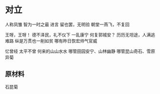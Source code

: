 # 对立

人称凤雏
智为一时之最
进言
留也罢，无明验
朝堂一燕飞，不复回

王呀，王呀！
德不泽民，礼不仪下
一乱康宁
何复郭城安？
历历无坦途，人满逃难路
纵是万贯也一削如贫
哪有昨日恢宏帅气官威


忆曾经
太平不曾
何来的山山水水
哪管田园安宁、山林幽静
哪管昆山奇石、雪原异菊


<!-- 供人玩乐 -->




## 原材料

<!-- 田林 -->
<!-- 陶丽坦 -->
<!-- 张智威（紫薇） -->
<!-- 曹燕飞 -->
<!-- 何珊珊 -->
<!-- 郭康宁 -->
<!-- 刘明燕 -->
石昆菊
<!-- 王泽 -->
<!-- 王仪 -->
<!-- 肖茹萍 -->
<!-- 官帅宏 -->
